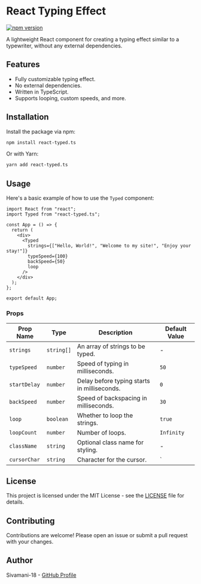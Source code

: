 # React Typing Effect

[![npm version](https://badge.fury.io/js/react-typed.ts.svg)](https://badge.fury.io/js/react-typed.ts)

A lightweight React component for creating a typing effect similar to a typewriter, without any external dependencies.

## Features

- Fully customizable typing effect.
- No external dependencies.
- Written in TypeScript.
- Supports looping, custom speeds, and more.

## Installation

Install the package via npm:

```bash
npm install react-typed.ts
```

Or with Yarn:

```bash
yarn add react-typed.ts
```

## Usage

Here's a basic example of how to use the `Typed` component:

```tsx
import React from "react";
import Typed from "react-typed.ts";

const App = () => {
  return (
    <div>
      <Typed
        strings={["Hello, World!", "Welcome to my site!", "Enjoy your stay!"]}
        typeSpeed={100}
        backSpeed={50}
        loop
      />
    </div>
  );
};

export default App;
```


### Props

| Prop Name      | Type                 | Description                                         | Default Value |
|----------------|----------------------|-----------------------------------------------------|---------------|
| `strings`      | `string[]`            | An array of strings to be typed.                    | -             |
| `typeSpeed`    | `number`              | Speed of typing in milliseconds.                    | `50`          |
| `startDelay`   | `number`              | Delay before typing starts in milliseconds.         | `0`           |
| `backSpeed`    | `number`              | Speed of backspacing in milliseconds.               | `30`          |
| `loop`         | `boolean`             | Whether to loop the strings.                        | `true`        |
| `loopCount`    | `number`              | Number of loops.                                    | `Infinity`    |
| `className`    | `string`              | Optional class name for styling.                    | -             |
| `cursorChar`   | `string`              | Character for the cursor.                           | `|`           |


## License

This project is licensed under the MIT License - see the [LICENSE](LICENSE) file for details.

## Contributing

Contributions are welcome! Please open an issue or submit a pull request with your changes.

## Author

Sivamani-18 - [GitHub Profile](https://github.com/Sivamani-18)


